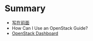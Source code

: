 # Summary

* [写在前面](index.md)
* How Can I Use an OpenStack Guide?
* [OpenStack Dashboard](openstack_dashboard/index.md)


